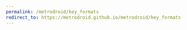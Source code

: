 ```yaml
---
permalink: /metrodroid/key_formats
redirect_to: https://metrodroid.github.io/metrodroid/key_formats
---
```

